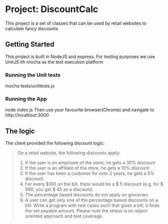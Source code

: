 # Project: DiscountCalc
This project is a set of classes that can be used by retail websites to calculate fancy discounts

## Getting Started
This project is built in NodeJS and express.
For testing purposes we use UnitJS ith mocha as the test execution platform

### Running the Unit tests
mocha tests/unittests.js

### Running the App
node index.js
Then use your favourite browser(Chrome) and navigate to http://localhost:3000

## The logic
The client provided the following discount logic:
> On a retail website, the following discounts apply: 
> 1. If the user is an employee of the store, he gets a 30% discount 
> 2. If the user is an affiliate of the store, he gets a 10% discount 
> 3. If the user has been a customer for over 2 years, he gets a 5% discount. 
> 4. For every $100 on the bill, there would be a $ 5 discount (e.g. for $ 990, you get $ 45 as a discount). 
> 5. The percentage based discounts do not apply on groceries. 
> 6. A user can get only one of the percentage based discounts on a bill. Write a program with test cases such that given a bill, it finds the net payable amount. Please note the stress is on object oriented approach and test coverage.  
